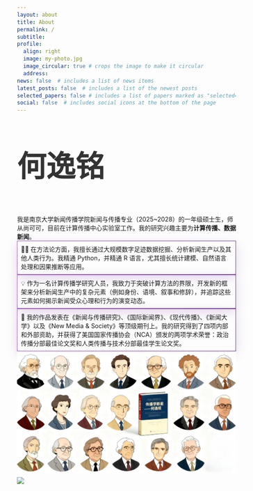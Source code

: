 ```yaml
---
layout: about
title: About
permalink: /
subtitle: 
profile:
  align: right
  image: my-photo.jpg
  image_circular: true # crops the image to make it circular
  address: 
news: false  # includes a list of news items
latest_posts: false  # includes a list of the newest posts
selected_papers: false # includes a list of papers marked as "selected={true}"
social: false  # includes social icons at the bottom of the page
---
```


<style>
/* 仅桌面端显示 */
@media (min-width: 768px){
  .about-wrap{ position:relative; }          /* 让花纹相对整段正文定位 */
  .decor-left,
  .decor-right{
    position:fixed;
    top:50%;                                  /* 垂直居中 */
    transform:translateY(-50%);
    width:260px;                              /* 想再大/再小自己调 */
    opacity:0.15;                             /* 淡一点，当背景 */
    z-index:0;
    pointer-events:none;                      /* 不影响鼠标选中文本 */
  }
  .decor-left { left:-380px; }                /* 负值→伸到正文区域外 */
  .decor-right{ right:-380px; }
}
/* 手机端直接隐藏 */
@media (max-width: 767px){
  .decor-left,.decor-right{ display:none; }
}
</style>

<!-- 花纹本身 -->
<div class="about-wrap">
  <img src="/assets/img/left.png"  class="decor-left"  alt="">
  <img src="/assets/img/right.png" class="decor-right" alt="">

<p style="font-size: 4.8em; font-weight: bold; color: #333;">
 何逸铭
</p>
我是南京大学新闻传播学院新闻与传播专业（2025~2028）的一年级硕士生，师从尚可可，目前在计算传播中心实验室工作。我的研究兴趣主要为<strong>计算传播、数据新闻</strong>。

<div class="about-purple-box">
✍🏼 在方法论方面，我擅长通过大规模数字足迹数据挖掘、分析新闻生产以及其他人类行为。我精通 Python，并精通 R 语言，尤其擅长统计建模、自然语言处理和因果推断等应用。
</div>
<br>


<div class="about-purple-box">
💡 作为一名计算传播学研究人员，我致力于突破计算方法的界限，开发新的框架来分析新闻生产中的复杂元素（例如身份、语境、叙事和修辞），并追踪这些元素如何揭示新闻受众心理和行为的演变动态。
</div>
<br>


<div class="about-purple-box">
🤩 我的作品发表在《新闻与传播研究》、《国际新闻界》、《现代传播》、《新闻大学》以及《New Media & Society》等顶级期刊上。我的研究得到了四项内部和外部资助，并获得了美国国家传播协会（NCA）颁发的两项学术荣誉：政治传播分部最佳论文奖和人类传播与技术分部最佳学生论文奖。
</div>
<br>


<img src="/assets/img/my-photo3.jpg" align="middle" width="800px">


<br>

<a href="https://github.com/SocratesClub/SocratesClub.github.io/edit/master/_pages/about.md">
  <img src="https://user-images.githubusercontent.com/543384/192227995-fdb3a693-2f68-4dc4-b9bd-06053066322f.png" width = "800" align="middle" />
</a>

<br>

<style>
.about-purple-box {
  display: inline-block;          
  border: 1px solid;
  border-image: linear-gradient(135deg, #9b59b6 0%, #6a3093 100%) 1;
  border-radius: 12px;
  box-shadow: 0 8px 24px rgba(154, 89, 182, 0.25);
  padding: 0.5rem;                
  margin: 0 auto;                
}
</style>
</div>
